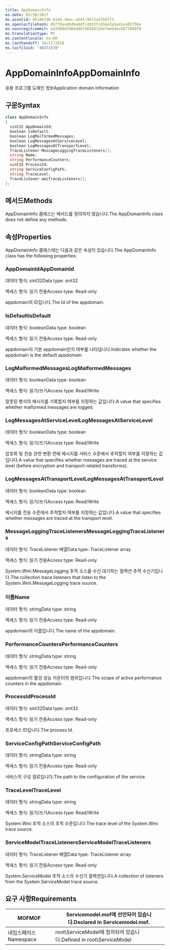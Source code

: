```yaml
---
title: AppDomainInfo
ms.date: 03/30/2017
ms.assetid: 6610b7d8-81eb-4bec-a543-9b72ad7b6f73
ms.openlocfilehash: 0b7f8aadbd9a9dfcdd33fc65be3a5a41ea95f5be
ms.sourcegitcommit: e42d09e5966dd9fd02847d3e7eeb4ec0877069f8
ms.translationtype: MT
ms.contentlocale: ko-KR
ms.lasthandoff: 10/17/2018
ms.locfileid: "49371578"
---
```

# <a name="appdomaininfo"></a><span data-ttu-id="8920b-102">AppDomainInfo</span><span class="sxs-lookup"><span data-stu-id="8920b-102">AppDomainInfo</span></span>
<span data-ttu-id="8920b-103">응용 프로그램 도메인 정보</span><span class="sxs-lookup"><span data-stu-id="8920b-103">Application domain information</span></span>  
  
## <a name="syntax"></a><span data-ttu-id="8920b-104">구문</span><span class="sxs-lookup"><span data-stu-id="8920b-104">Syntax</span></span>  
  
```csharp
class AppDomainInfo  
{  
  sint32 AppDomainId;  
  boolean IsDefault;  
  boolean LogMalformedMessages;  
  boolean LogMessagesAtServiceLevel;  
  boolean LogMessagesAtTransportLevel;  
  TraceListener MessageLoggingTraceListeners[];  
  string Name;  
  string PerformanceCounters;  
  sint32 ProcessId;  
  string ServiceConfigPath;  
  string TraceLevel;  
  TraceListener wmiTraceListeners[];  
};  
```  
  
## <a name="methods"></a><span data-ttu-id="8920b-105">메서드</span><span class="sxs-lookup"><span data-stu-id="8920b-105">Methods</span></span>  
 <span data-ttu-id="8920b-106">AppDomainInfo 클래스는 메서드를 정의하지 않습니다.</span><span class="sxs-lookup"><span data-stu-id="8920b-106">The AppDomainInfo class does not define any methods.</span></span>  
  
## <a name="properties"></a><span data-ttu-id="8920b-107">속성</span><span class="sxs-lookup"><span data-stu-id="8920b-107">Properties</span></span>  
 <span data-ttu-id="8920b-108">AppDomainInfo 클래스에는 다음과 같은 속성이 있습니다.</span><span class="sxs-lookup"><span data-stu-id="8920b-108">The AppDomainInfo class has the following properties:</span></span>  
  
### <a name="appdomainid"></a><span data-ttu-id="8920b-109">AppDomainId</span><span class="sxs-lookup"><span data-stu-id="8920b-109">AppDomainId</span></span>  
 <span data-ttu-id="8920b-110">데이터 형식: sint32</span><span class="sxs-lookup"><span data-stu-id="8920b-110">Data type: sint32</span></span>  
  
 <span data-ttu-id="8920b-111">액세스 형식: 읽기 전용</span><span class="sxs-lookup"><span data-stu-id="8920b-111">Access type: Read-only</span></span>  
  
 <span data-ttu-id="8920b-112">appdomain의 ID입니다.</span><span class="sxs-lookup"><span data-stu-id="8920b-112">The Id of the appdomain.</span></span>  
  
### <a name="isdefault"></a><span data-ttu-id="8920b-113">IsDefault</span><span class="sxs-lookup"><span data-stu-id="8920b-113">IsDefault</span></span>  
 <span data-ttu-id="8920b-114">데이터 형식: boolean</span><span class="sxs-lookup"><span data-stu-id="8920b-114">Data type: boolean</span></span>  
  
 <span data-ttu-id="8920b-115">액세스 형식: 읽기 전용</span><span class="sxs-lookup"><span data-stu-id="8920b-115">Access type: Read-only</span></span>  
  
 <span data-ttu-id="8920b-116">appdomain이 기본 appdomain인지 여부를 나타냅니다.</span><span class="sxs-lookup"><span data-stu-id="8920b-116">Indicates whether the appdomain is the default appdomain.</span></span>  
  
### <a name="logmalformedmessages"></a><span data-ttu-id="8920b-117">LogMalformedMessages</span><span class="sxs-lookup"><span data-stu-id="8920b-117">LogMalformedMessages</span></span>  
 <span data-ttu-id="8920b-118">데이터 형식: boolean</span><span class="sxs-lookup"><span data-stu-id="8920b-118">Data type: boolean</span></span>  
  
 <span data-ttu-id="8920b-119">액세스 형식: 읽기/쓰기</span><span class="sxs-lookup"><span data-stu-id="8920b-119">Access type: Read/Write</span></span>  
  
 <span data-ttu-id="8920b-120">잘못된 형식의 메시지를 기록할지 여부를 지정하는 값입니다.</span><span class="sxs-lookup"><span data-stu-id="8920b-120">A value that specifies whether malformed messages are logged.</span></span>  
  
### <a name="logmessagesatservicelevel"></a><span data-ttu-id="8920b-121">LogMessagesAtServiceLevel</span><span class="sxs-lookup"><span data-stu-id="8920b-121">LogMessagesAtServiceLevel</span></span>  
 <span data-ttu-id="8920b-122">데이터 형식: boolean</span><span class="sxs-lookup"><span data-stu-id="8920b-122">Data type: boolean</span></span>  
  
 <span data-ttu-id="8920b-123">액세스 형식: 읽기/쓰기</span><span class="sxs-lookup"><span data-stu-id="8920b-123">Access type: Read/Write</span></span>  
  
 <span data-ttu-id="8920b-124">암호화 및 전송 관련 변환 전에 메시지를 서비스 수준에서 추적할지 여부를 지정하는 값입니다.</span><span class="sxs-lookup"><span data-stu-id="8920b-124">A value that specifies whether messages are traced at the service level (before encryption and transport-related transforms).</span></span>  
  
### <a name="logmessagesattransportlevel"></a><span data-ttu-id="8920b-125">LogMessagesAtTransportLevel</span><span class="sxs-lookup"><span data-stu-id="8920b-125">LogMessagesAtTransportLevel</span></span>  
 <span data-ttu-id="8920b-126">데이터 형식: boolean</span><span class="sxs-lookup"><span data-stu-id="8920b-126">Data type: boolean</span></span>  
  
 <span data-ttu-id="8920b-127">액세스 형식: 읽기/쓰기</span><span class="sxs-lookup"><span data-stu-id="8920b-127">Access type: Read/Write</span></span>  
  
 <span data-ttu-id="8920b-128">메시지를 전송 수준에서 추적할지 여부를 지정하는 값입니다.</span><span class="sxs-lookup"><span data-stu-id="8920b-128">A value that specifies whether messages are traced at the transport level.</span></span>  
  
### <a name="messageloggingtracelisteners"></a><span data-ttu-id="8920b-129">MessageLoggingTraceListeners</span><span class="sxs-lookup"><span data-stu-id="8920b-129">MessageLoggingTraceListeners</span></span>  
 <span data-ttu-id="8920b-130">데이터 형식: TraceListener 배열</span><span class="sxs-lookup"><span data-stu-id="8920b-130">Data type: TraceListener array</span></span>  
  
 <span data-ttu-id="8920b-131">액세스 형식: 읽기 전용</span><span class="sxs-lookup"><span data-stu-id="8920b-131">Access type: Read-only</span></span>  
  
 <span data-ttu-id="8920b-132">System.Wmi.MessageLogging 추적 소스를 수신 대기하는 컬렉션 추적 수신기입니다.</span><span class="sxs-lookup"><span data-stu-id="8920b-132">The collection trace listeners that listen to the System.Wmi.MessageLogging trace source.</span></span>  
  
### <a name="name"></a><span data-ttu-id="8920b-133">이름</span><span class="sxs-lookup"><span data-stu-id="8920b-133">Name</span></span>  
 <span data-ttu-id="8920b-134">데이터 형식: string</span><span class="sxs-lookup"><span data-stu-id="8920b-134">Data type: string</span></span>  
  
 <span data-ttu-id="8920b-135">액세스 형식: 읽기 전용</span><span class="sxs-lookup"><span data-stu-id="8920b-135">Access type: Read-only</span></span>  
  
 <span data-ttu-id="8920b-136">appdomain의 이름입니다.</span><span class="sxs-lookup"><span data-stu-id="8920b-136">The name of the appdomain.</span></span>  
  
### <a name="performancecounters"></a><span data-ttu-id="8920b-137">PerformanceCounters</span><span class="sxs-lookup"><span data-stu-id="8920b-137">PerformanceCounters</span></span>  
 <span data-ttu-id="8920b-138">데이터 형식: string</span><span class="sxs-lookup"><span data-stu-id="8920b-138">Data type: string</span></span>  
  
 <span data-ttu-id="8920b-139">액세스 형식: 읽기 전용</span><span class="sxs-lookup"><span data-stu-id="8920b-139">Access type: Read-only</span></span>  
  
 <span data-ttu-id="8920b-140">appdomain의 활성 성능 카운터의 범위입니다.</span><span class="sxs-lookup"><span data-stu-id="8920b-140">The scope of active performance counters in the appdomain.</span></span>  
  
### <a name="processid"></a><span data-ttu-id="8920b-141">ProcessId</span><span class="sxs-lookup"><span data-stu-id="8920b-141">ProcessId</span></span>  
 <span data-ttu-id="8920b-142">데이터 형식: sint32</span><span class="sxs-lookup"><span data-stu-id="8920b-142">Data type: sint32</span></span>  
  
 <span data-ttu-id="8920b-143">액세스 형식: 읽기 전용</span><span class="sxs-lookup"><span data-stu-id="8920b-143">Access type: Read-only</span></span>  
  
 <span data-ttu-id="8920b-144">프로세스 ID입니다.</span><span class="sxs-lookup"><span data-stu-id="8920b-144">The process Id.</span></span>  
  
### <a name="serviceconfigpath"></a><span data-ttu-id="8920b-145">ServiceConfigPath</span><span class="sxs-lookup"><span data-stu-id="8920b-145">ServiceConfigPath</span></span>  
 <span data-ttu-id="8920b-146">데이터 형식: string</span><span class="sxs-lookup"><span data-stu-id="8920b-146">Data type: string</span></span>  
  
 <span data-ttu-id="8920b-147">액세스 형식: 읽기 전용</span><span class="sxs-lookup"><span data-stu-id="8920b-147">Access type: Read-only</span></span>  
  
 <span data-ttu-id="8920b-148">서비스의 구성 경로입니다.</span><span class="sxs-lookup"><span data-stu-id="8920b-148">The path to the configuration of the service.</span></span>  
  
### <a name="tracelevel"></a><span data-ttu-id="8920b-149">TraceLevel</span><span class="sxs-lookup"><span data-stu-id="8920b-149">TraceLevel</span></span>  
 <span data-ttu-id="8920b-150">데이터 형식: string</span><span class="sxs-lookup"><span data-stu-id="8920b-150">Data type: string</span></span>  
  
 <span data-ttu-id="8920b-151">액세스 형식: 읽기/쓰기</span><span class="sxs-lookup"><span data-stu-id="8920b-151">Access type: Read/Write</span></span>  
  
 <span data-ttu-id="8920b-152">System.Wmi 추적 소스의 추적 수준입니다.</span><span class="sxs-lookup"><span data-stu-id="8920b-152">The trace level of the System.Wmi trace source.</span></span>  
  
### <a name="servicemodeltracelisteners"></a><span data-ttu-id="8920b-153">ServiceModelTraceListeners</span><span class="sxs-lookup"><span data-stu-id="8920b-153">ServiceModelTraceListeners</span></span>  
 <span data-ttu-id="8920b-154">데이터 형식: TraceListener 배열</span><span class="sxs-lookup"><span data-stu-id="8920b-154">Data type: TraceListener array</span></span>  
  
 <span data-ttu-id="8920b-155">액세스 형식: 읽기 전용</span><span class="sxs-lookup"><span data-stu-id="8920b-155">Access type: Read-only</span></span>  
  
 <span data-ttu-id="8920b-156">System.ServiceModel 추적 소스의 수신기 컬렉션입니다.</span><span class="sxs-lookup"><span data-stu-id="8920b-156">A collection of listeners from the System.ServiceModel trace source.</span></span>  
  
## <a name="requirements"></a><span data-ttu-id="8920b-157">요구 사항</span><span class="sxs-lookup"><span data-stu-id="8920b-157">Requirements</span></span>  
  
|<span data-ttu-id="8920b-158">MOF</span><span class="sxs-lookup"><span data-stu-id="8920b-158">MOF</span></span>|<span data-ttu-id="8920b-159">Servicemodel.mof에 선언되어 있습니다.</span><span class="sxs-lookup"><span data-stu-id="8920b-159">Declared in Servicemodel.mof.</span></span>|  
|---------|-----------------------------------|  
|<span data-ttu-id="8920b-160">네임스페이스</span><span class="sxs-lookup"><span data-stu-id="8920b-160">Namespace</span></span>|<span data-ttu-id="8920b-161">root\ServiceModel에 정의되어 있습니다.</span><span class="sxs-lookup"><span data-stu-id="8920b-161">Defined in root\ServiceModel</span></span>|
